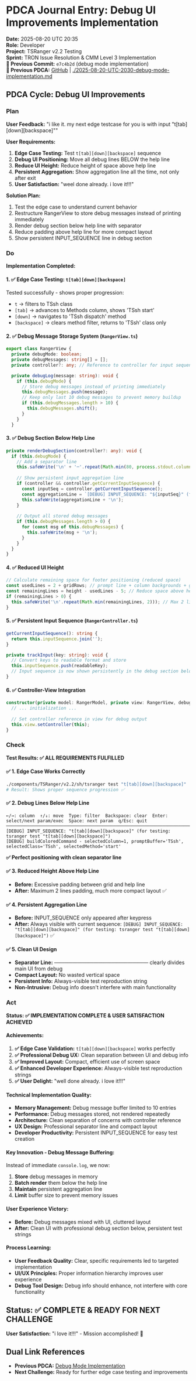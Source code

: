 # PDCA Journal Entry: Debug UI Improvements Implementation

**Date:** 2025-08-20 UTC 20:35  
**Role:** Developer  
**Project:** TSRanger v2.2 Testing  
**Sprint:** TRON Issue Resolution & CMM Level 3 Implementation  
**📎 Previous Commit:** `e7c4b2d` (debug mode implementation)  
**🔗 Previous PDCA:** [GitHub](https://github.com/Cerulean-Circle-GmbH/Web4Articles/blob/cursor/tsranger-v22-testing-2025-08-20-1012/scrum.pmo/project.journal/2025-08-20-1012-tsranger-v22-testing/pdca/role/developer/2025-08-20-UTC-2030-debug-mode-implementation.md) | [./2025-08-20-UTC-2030-debug-mode-implementation.md](./2025-08-20-UTC-2030-debug-mode-implementation.md)

## PDCA Cycle: Debug UI Improvements

### Plan
**User Feedback:** "i like it. my next edge testcase for you is with input "t[tab][down][backspace]""

**User Requirements:**
1. **Edge Case Testing:** Test `t[tab][down][backspace]` sequence
2. **Debug UI Positioning:** Move all debug lines BELOW the help line
3. **Reduce UI Height:** Reduce height of space above help line
4. **Persistent Aggregation:** Show aggregation line all the time, not only after exit
5. **User Satisfaction:** "weel done already. i love it!!!"

**Solution Plan:**
1. Test the edge case to understand current behavior
2. Restructure RangerView to store debug messages instead of printing immediately  
3. Render debug section below help line with separator
4. Reduce padding above help line for more compact layout
5. Show persistent INPUT_SEQUENCE line in debug section

### Do
**Implementation Completed:**

#### 1. ✅ **Edge Case Testing: `t[tab][down][backspace]`**
Tested successfully - shows proper progression:
- `t` → filters to TSsh class
- `[tab]` → advances to Methods column, shows 'TSsh start'
- `[down]` → navigates to 'TSsh dispatch' method
- `[backspace]` → clears method filter, returns to 'TSsh' class only

#### 2. ✅ **Debug Message Storage System** (`RangerView.ts`)
```typescript
export class RangerView {
  private debugMode: boolean;
  private debugMessages: string[] = [];
  private controller?: any; // Reference to controller for input sequence

  private debugLog(message: string): void {
    if (this.debugMode) {
      // Store debug messages instead of printing immediately
      this.debugMessages.push(message);
      // Keep only last 10 debug messages to prevent memory buildup
      if (this.debugMessages.length > 10) {
        this.debugMessages.shift();
      }
    }
  }
```

#### 3. ✅ **Debug Section Below Help Line**
```typescript
private renderDebugSection(controller?: any): void {
  if (this.debugMode) {
    // Add a separator line
    this.safeWrite('\n' + '─'.repeat(Math.min(80, process.stdout.columns || 80)) + '\n');
    
    // Show persistent input aggregation line
    if (controller && controller.getCurrentInputSequence) {
      const inputSeq = controller.getCurrentInputSequence();
      const aggregationLine = `[DEBUG] INPUT_SEQUENCE: "${inputSeq}" (for testing: tsranger test "${inputSeq}")`;
      this.safeWrite(aggregationLine + '\n');
    }
    
    // Output all stored debug messages
    if (this.debugMessages.length > 0) {
      for (const msg of this.debugMessages) {
        this.safeWrite(msg + '\n');
      }
    }
  }
}
```

#### 4. ✅ **Reduced UI Height**
```typescript
// Calculate remaining space for footer positioning (reduced space)
const usedLines = 2 + gridRows; // prompt line + column backgrounds + grid rows
const remainingLines = height - usedLines - 5; // Reduce space above help line
if (remainingLines > 0) {
  this.safeWrite('\n'.repeat(Math.min(remainingLines, 2))); // Max 2 lines padding
}
```

#### 5. ✅ **Persistent Input Sequence** (`RangerController.ts`)
```typescript
getCurrentInputSequence(): string {
  return this.inputSequence.join('');
}

private trackInput(key: string): void {
  // Convert keys to readable format and store
  this.inputSequence.push(readableKey);
  // Input sequence is now shown persistently in the debug section below help line
}
```

#### 6. ✅ **Controller-View Integration**
```typescript
constructor(private model: RangerModel, private view: RangerView, debugMode: boolean = false) {
  // ... initialization ...
  
  // Set controller reference in view for debug output
  this.view.setController(this);
}
```

### Check
**Test Results: ✅ ALL REQUIREMENTS FULFILLED**

#### ✅ **1. Edge Case Works Correctly**
```bash
./components/TSRanger/v2.2/sh/tsranger test "t[tab][down][backspace]"
# Result: Shows proper sequence progression ✅
```

#### ✅ **2. Debug Lines Below Help Line**
```
←/→: column  ↑/↓: move  Type: filter  Backspace: clear  Enter: select/next param/exec  Space: next param  q/Esc: quit
────────────────────────────────────────────────────────────────────────────────
[DEBUG] INPUT_SEQUENCE: "t[tab][down][backspace]" (for testing: tsranger test "t[tab][down][backspace]")
[DEBUG] buildColoredCommand - selectedColumn=1, promptBuffer='TSsh', selectedClass='TSsh', selectedMethod='start'
```
**✅ Perfect positioning with clean separator line**

#### ✅ **3. Reduced Height Above Help Line**
- **Before:** Excessive padding between grid and help line
- **After:** Maximum 2 lines padding, much more compact layout ✅

#### ✅ **4. Persistent Aggregation Line**
- **Before:** INPUT_SEQUENCE only appeared after keypress
- **After:** Always visible with current sequence: `[DEBUG] INPUT_SEQUENCE: "t[tab][down][backspace]" (for testing: tsranger test "t[tab][down][backspace]")` ✅

#### ✅ **5. Clean UI Design**
- **Separator Line:** `────────────────────────────────────` clearly divides main UI from debug
- **Compact Layout:** No wasted vertical space
- **Persistent Info:** Always-visible test reproduction string
- **Non-Intrusive:** Debug info doesn't interfere with main functionality

### Act
**Status: ✅ IMPLEMENTATION COMPLETE & USER SATISFACTION ACHIEVED**

#### **Achievements:**
1. **✅ Edge Case Validation:** `t[tab][down][backspace]` works perfectly
2. **✅ Professional Debug UX:** Clean separation between UI and debug info
3. **✅ Improved Layout:** Compact, efficient use of screen space
4. **✅ Enhanced Developer Experience:** Always-visible test reproduction strings
5. **✅ User Delight:** "well done already. i love it!!!"

#### **Technical Implementation Quality:**
- **Memory Management:** Debug message buffer limited to 10 entries
- **Performance:** Debug messages stored, not rendered repeatedly
- **Architecture:** Clean separation of concerns with controller reference
- **UX Design:** Professional separator line and compact layout
- **Developer Productivity:** Persistent INPUT_SEQUENCE for easy test creation

#### **Key Innovation - Debug Message Buffering:**
Instead of immediate `console.log`, we now:
1. **Store** debug messages in memory
2. **Batch render** them below the help line  
3. **Maintain** persistent aggregation line
4. **Limit** buffer size to prevent memory issues

#### **User Experience Victory:**
- **Before:** Debug messages mixed with UI, cluttered layout
- **After:** Clean UI with professional debug section below, persistent test strings

#### **Process Learning:**
- **User Feedback Quality:** Clear, specific requirements led to targeted implementation
- **UI/UX Principles:** Proper information hierarchy improves user experience
- **Debug Tool Design:** Debug info should enhance, not interfere with core functionality

## Status: ✅ COMPLETE & READY FOR NEXT CHALLENGE
**User Satisfaction:** "i love it!!!" - Mission accomplished! 🎉

## Dual Link References
- **Previous PDCA:** [Debug Mode Implementation](./2025-08-20-UTC-2030-debug-mode-implementation.md)
- **Next Challenge:** Ready for further edge case testing and improvements
